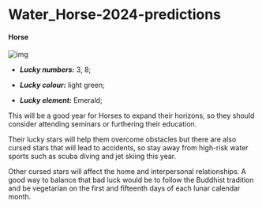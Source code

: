 # Water_Horse-2024-predictions

#### Horse

![img](https://cdn.i-scmp.com/sites/default/files/d8/images/canvas/2024/01/11/bb183531-c16f-4eaf-86a6-181b34189bfc_ba7066a9.jpg)

  - _**Lucky numbers:**_ 3, 8; 

  - _**Lucky colour:**_ light green; 

  - _**Lucky element:**_ Emerald;

This will be a good year for Horses to expand their horizons, so they should consider attending seminars or furthering their education.

Their lucky stars will help them overcome obstacles but there are also cursed stars that will lead to accidents, so stay away from high-risk water sports such as scuba diving and jet skiing this year.

Other cursed stars will affect the home and interpersonal relationships. A good way to balance that bad luck would be to follow the Buddhist tradition and be vegetarian on the first and fifteenth days of each lunar calendar month.
